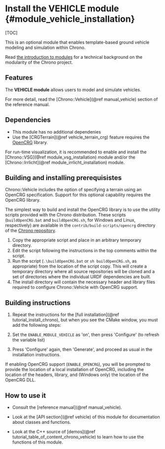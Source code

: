 Install the VEHICLE module   {#module_vehicle_installation}
===============================

[TOC]

This is an optional module that enables template-based ground vehicle 
modeling and simulation within Chrono.

Read [the introduction to modules](modularity.html) for a technical 
background on the modularity of the Chrono project.


## Features

The **VEHICLE module** allows users to model and simulate vehicles. 

For more detail, read the [Chrono::Vehicle](@ref manual_vehicle) section of the reference manual.

## Dependencies

- This module has no additional dependenies
- Use the [CRGTerrain](@ref vehicle_terrain_crg) feature requires the [OpenCRG](https://www.asam.net/standards/detail/opencrg/) library. 

For run-time visualization, it is recommended to enable and install the [Chrono::VSG](@ref module_vsg_installation) module and/or the [Chrono::Irrlicht](@ref module_irrlicht_installation) module. 

## Building and installing prerequisistes

Chrono::Vehicle includes the option of specifying a terrain using an OpenCRG specification. Support for this optional capability requires the OpenCRG library.

The simplest way to build and install the OpenCRG library is to use the utility scripts provided with the Chrono distribution. 
These scripts (`buildOpenCRG.bat` and `buildOpenCRG.sh`, for Windows and Linux, respectively) are available in the `contrib/build-scripts/opencrg` directory of the [Chrono repository](https://github.com/projectchrono/chrono/tree/main/contrib/build-scripts/opencrg). 

1. Copy the appropriate script and place in an arbitrary temporary directory.
2. Edit the script following the instructions in the top comments within the script.
3. Run the script (`.\buildOpenCRG.bat` or `sh buildOpenCRG.sh`, as appropriate) from the location of the script copy. This will create a temporary directory where all source repositories will be cloned and a set of directories where the individual URDF dependencies are built.
4. The install directory will contain the necessary header and library files required to configure Chrono::Vehicle with OpenCRG support.

## Building instructions
   
1. Repeat the instructions for the [full installation](@ref tutorial_install_chrono), but when you see the CMake window, you must add the following steps:
   
2. Set the `ENABLE_MODULE_VEHICLE` as 'on', then press 'Configure' (to refresh the variable list) 
	 
3. Press 'Configure' again, then 'Generate', and proceed as usual in the installation instructions.

If enabling OpenCRG support (`ENABLE_OPENCRG`), you will be prompted to provide the location of a local installation of OpenCRG, including the location of the headers, library, and (Windows only) the location of the OpenCRG DLL.


## How to use it

- Consult the [reference manual](@ref manual_vehicle).

- Look at the [API section](@ref vehicle) of this module for documentation about classes and functions.

- Look at the C++ source of [demos](@ref tutorial_table_of_content_chrono_vehicle) to learn how to use the functions of this module.
